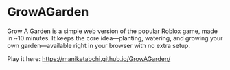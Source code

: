 # GrowAGarden
Grow A Garden is a simple web version of the popular Roblox game, made in ~10 minutes. It keeps the core idea—planting, watering, and growing your own garden—available right in your browser with no extra setup.

Play it here: https://maniketabchi.github.io/GrowAGarden/
